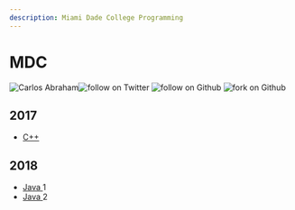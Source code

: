 ```yaml
---
description: Miami Dade College Programming
---
```


# MDC

 ![Carlos Abraham](https://19cah.com/badge.svg)![follow on Twitter](https://img.shields.io/twitter/follow/19cah.svg?style=social)  ![follow on Github](https://img.shields.io/github/followers/19cah.svg?style=social&label=Follow)  ![fork on Github](https://img.shields.io/github/forks/19cah/mdc.svg?style=social&label=Fork)  



## 2017

* [C++](cpp-1.md)

## 2018

* [Java ](java-1.md)1
* [Java ](java-2-1.md)2

